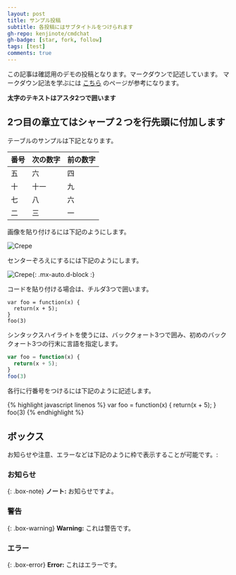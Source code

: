 ```yaml
---
layout: post
title: サンプル投稿
subtitle: 各投稿にはサブタイトルをつけられます
gh-repo: kenjinote/cmdchat
gh-badge: [star, fork, follow]
tags: [test]
comments: true
---
```


この記事は確認用のデモの投稿となります。マークダウンで記述しています。
マークダウン記法を学ぶには [こちら](https://markdowntutorial.com/) のページが参考になります。

**太字のテキストはアスタ2つで囲います**

## 2つ目の章立てはシャープ２つを行先頭に付加します

テーブルのサンプルは下記となります。

| 番号 | 次の数字 | 前の数字 |
| :------ |:--- | :--- |
| 五 | 六 | 四 |
| 十 | 十一 | 九 |
| 七 | 八 | 六 |
| 二 | 三 | 一 |


画像を貼り付けるには下記のようにします。

![Crepe](https://s3-media3.fl.yelpcdn.com/bphoto/cQ1Yoa75m2yUFFbY2xwuqw/348s.jpg)

センターぞろえにするには下記のようにします。

![Crepe](https://s3-media3.fl.yelpcdn.com/bphoto/cQ1Yoa75m2yUFFbY2xwuqw/348s.jpg){: .mx-auto.d-block :}

コードを貼り付ける場合は、チルダ3つで囲います。

~~~
var foo = function(x) {
  return(x + 5);
}
foo(3)
~~~

シンタックスハイライトを使うには、バッククォート3つで囲み、初めのバッククォート3つの行末に言語を指定します。

```javascript
var foo = function(x) {
  return(x + 5);
}
foo(3)
```

各行に行番号をつけるには下記のように記述します。

{% highlight javascript linenos %}
var foo = function(x) {
  return(x + 5);
}
foo(3)
{% endhighlight %}

## ボックス
お知らせや注意、エラーなどは下記のように枠で表示することが可能です。:

### お知らせ

{: .box-note}
**ノート:** お知らせですよ。

### 警告

{: .box-warning}
**Warning:** これは警告です。

### エラー

{: .box-error}
**Error:** これはエラーです。
